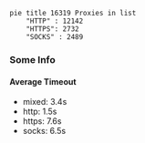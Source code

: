 
```mermaid
pie title 16319 Proxies in list
    "HTTP" : 12142
    "HTTPS": 2732
    "SOCKS" : 2489
```

### Some Info
#### Average Timeout

- mixed: 3.4s
- http: 1.5s
- https: 7.6s
- socks: 6.5s